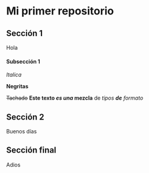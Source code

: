 # Mi primer repositorio
## Sección 1
Hola
#### Subsección 1
*Italica*

**Negritas**

~~Tachado~~
**Este texto _es una_ mezcla** de _tipos **de** formato_
## Sección 2
Buenos días
## Sección final
Adios
